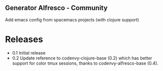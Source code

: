 Generator Alfresco - Community
------------------------------

Add emacs config from spacemacs projects (with clojure support)

Releases
========

* 0.1 Initial release
* 0.2 Update reference to codenvy-clojure-base (0.2) which has better
      support for color tmux sessions, thanks to codenvy-alfresco-base
      (0.4).
